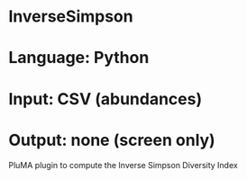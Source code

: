 # InverseSimpson
# Language: Python
# Input: CSV (abundances)
# Output: none (screen only)
PluMA plugin to compute the Inverse Simpson Diversity Index

